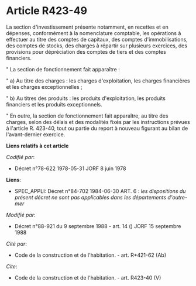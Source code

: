 # Article R423-49

La section d'investissement présente notamment, en recettes et en dépenses, conformément à la nomenclature comptable, les
opérations à effectuer au titre des comptes de capitaux, des comptes d'immobilisations, des comptes de stocks, des charges à
répartir sur plusieurs exercices, des provisions pour dépréciation des comptes de tiers et des comptes financiers.

" La section de fonctionnement fait apparaître :

" a) Au titre des charges : les charges d'exploitation, les charges financières et les charges exceptionnelles ;

" b) Au titres des produits : les produits d'exploitation, les produits financiers et les produits exceptionnels.

" En outre, la section de fonctionnement fait apparaître, au titre des charges, selon des délais et des modalités fixés par
les instructions prévues à l'article R. 423-40, tout ou partie du report à nouveau figurant au bilan de l'avant-dernier
exercice.

**Liens relatifs à cet article**

_Codifié par_:

  - Décret n°78-622 1978-05-31 JORF 8 juin 1978

**Liens**:

  - SPEC_APPLI: Décret n°84-702 1984-06-30 ART. 6 : *les dispositions du présent décret ne sont pas applicables dans les départements d'outre-mer*

_Modifié par_:

  - Décret n°88-921 du 9 septembre 1988 - art. 14 () JORF 15 septembre 1988

_Cité par_:

  - Code de la construction et de l'habitation. - art. R*421-62 (Ab)

_Cite_:

  - Code de la construction et de l'habitation. - art. R423-40 (V)
